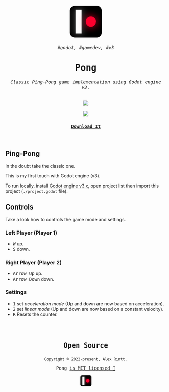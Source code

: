 <p align="center">
  <img src="./icon.png" width="100">
</p>
<samp><h6 align="center">#godot, #gamedev, #v3</h6></samp>
<samp><h1 align="center">Pong</h1></samp>

<h6 align="center"><samp>Classic Ping-Pong game implementation using Godot engine v3.</samp></h6>

<p align="center">
  <img src="https://img.shields.io/badge/Godot%20Engine-22272E?&style=for-the-badge&logo=python&logoColor=478CBF">
</p>

<p align="center"><kbd><img width="400" src="https://user-images.githubusercontent.com/51419598/189515028-f2a75038-0f5f-40a3-9e7e-a43b4982b982.gif"></kbd></p>

<a href="https://github.com/alexrintt/pong/releases"><h4 align="center"><samp>Download It</samp></h4></a>

<br>

##  Ping-Pong

In the doubt take the classic one.

This is my first touch with Godot engine (v3).

To run locally, install [Godot engine v3.x](https://godotengine.org/download), open project list then import this project (`./project.godot` file).

## Controls

Take a look how to controls the game mode and settings.

### Left Player (Player 1)

- <kbd>W</kbd> up.
- <kbd>S</kbd> down.

### Right Player (Player 2)

- <kbd>Arrow Up</kbd> up.
- <kbd>Arrow Down</kbd> down.

### Settings

- <kbd>1</kbd> set _acceleration mode_ (Up and down are now based on acceleration).
- <kbd>2</kbd> set _linear mode_ (Up and down are now based on a constant velocity).
- <kbd>R</kbd> Resets the counter.

<br><br>

<samp>

<h2 align="center">
  Open Source
</h2>
<p align="center">
  <sub>Copyright © 2022-present, Alex Rintt.</sub>
</p>
<p align="center">Pong <a href="https://github.com/alexrintt/pong/blob/master/LICENSE">is MIT licensed 💖</a></p>
<p align="center">
  <img src="/icon.png" width="35" />
</p>
  
</samp>
